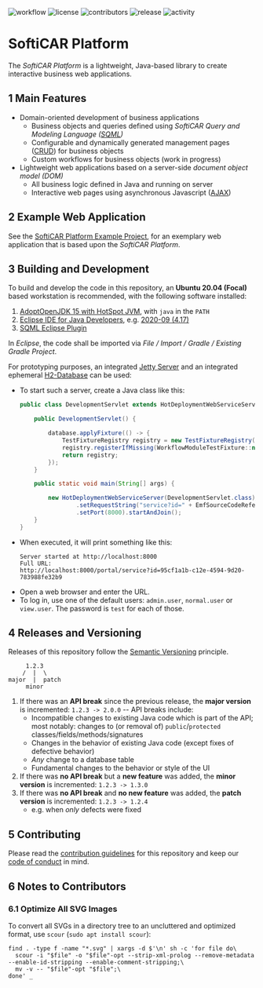 ![workflow](https://img.shields.io/github/workflow/status/softicar/platform/Continuous%20Integration)
![license](https://img.shields.io/github/license/softicar/platform)
![contributors](https://img.shields.io/github/contributors/softicar/platform)
![release](https://img.shields.io/github/v/release/softicar/platform)
![activity](https://img.shields.io/github/commit-activity/m/softicar/platform)

# SoftiCAR Platform

The _SoftiCAR Platform_ is a lightweight, Java-based library to create interactive business web applications.

## 1 Main Features

- Domain-oriented development of business applications
  - Business objects and queries defined using _SoftiCAR Query and Modeling Language ([SQML](https://github.com/softicar/sqml))_
  - Configurable and dynamically generated management pages ([CRUD](https://en.wikipedia.org/wiki/Create,_read,_update_and_delete)) for business objects
  - Custom workflows for business objects (work in progress)
- Lightweight web applications based on a server-side _document object model (DOM)_
  - All business logic defined in Java and running on server
  - Interactive web pages using asynchronous Javascript ([AJAX](https://en.wikipedia.org/wiki/Ajax_(programming)))

## 2 Example Web Application

See the [SoftiCAR Platform Example Project](https://github.com/softicar/platform-example), for an exemplary web application that is based upon the _SoftiCAR Platform_.

## 3 Building and Development

To build and develop the code in this repository, an **Ubuntu 20.04 (Focal)** based workstation is recommended, with the following software installed:

1. [AdoptOpenJDK 15 with HotSpot JVM](https://adoptopenjdk.net/archive.html?variant=openjdk15&jvmVariant=hotspot), with `java` in the `PATH`
2. [Eclipse IDE for Java Developers](https://www.eclipse.org/downloads/packages/), e.g. [2020-09 (4.17)](https://www.eclipse.org/downloads/packages/release/2020-09/r)
3. [SQML Eclipse Plugin](https://github.com/softicar/sqml)

In _Eclipse_, the code shall be imported via _File / Import / Gradle / Existing Gradle Project_.

For prototyping purposes, an integrated [Jetty Server](https://www.eclipse.org/jetty/) and an integrated ephemeral [H2-Database](https://www.h2database.com/html/main.html) can be used:
- To start such a server, create a Java class like this:
  ```java
  public class DevelopmentServlet extends HotDeploymentWebServiceServlet {

      public DevelopmentServlet() {

          database.applyFixture(() -> {
              TestFixtureRegistry registry = new TestFixtureRegistry(new CoreModuleTestFixture());
              registry.registerIfMissing(WorkflowModuleTestFixture::new);
              return registry;
          });
      }

      public static void main(String[] args) {

          new HotDeploymentWebServiceServer(DevelopmentServlet.class)//
                  .setRequestString("service?id=" + EmfSourceCodeReferencePoints.getUuidOrThrow(PageService.class))
                  .setPort(8000).startAndJoin();
      }
  }
  ```
- When executed, it will print something like this:
  ```
  Server started at http://localhost:8000
  Full URL:
  http://localhost:8000/portal/service?id=95cf1a1b-c12e-4594-9d20-783988fe32b9
  ```
- Open a web browser and enter the URL.
- To log in, use one of the default users: `admin.user`, `normal.user` or `view.user`. The password is `test` for each of those.

## 4 Releases and Versioning

Releases of this repository follow the [Semantic Versioning](https://semver.org/) principle.

```
     1.2.3
    /  |  \
major  |  patch
     minor
```

1. If there was an **API break** since the previous release, the **major version** is incremented: `1.2.3 -> 2.0.0` -- API breaks include:
   - Incompatible changes to existing Java code which is part of the API; most notably: changes to (or removal of) `public`/`protected` classes/fields/methods/signatures
   - Changes in the behavior of existing Java code (except fixes of defective behavior)
   - _Any_ change to a database table
   - Fundamental changes to the behavior or style of the UI
2. If there was **no API break** but a **new feature** was added, the **minor version** is incremented: `1.2.3 -> 1.3.0`
3. If there was **no API break** and **no new feature** was added, the **patch version** is incremented: `1.2.3 -> 1.2.4`
   - e.g. when _only_ defects were fixed

## 5 Contributing

Please read the [contribution guidelines](CONTRIBUTING.md) for this repository and keep our [code of conduct](CODE_OF_CONDUCT.md) in mind.

## 6 Notes to Contributors

### 6.1 Optimize All SVG Images

To convert all SVGs in a directory tree to an uncluttered and optimized format, use `scour` (`sudo apt install scour`):

```
find . -type f -name "*.svg" | xargs -d $'\n' sh -c 'for file do\
  scour -i "$file" -o "$file"-opt --strip-xml-prolog --remove-metadata --enable-id-stripping --enable-comment-stripping;\
  mv -v -- "$file"-opt "$file";\
done' _
```
